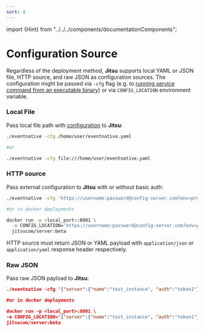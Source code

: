 ```yaml
---
sort: 4
---
```


import {Hint} from "../../../components/documentationComponents";

# Configuration Source


Regardless of the deployment method, **Jitsu** supports local YAML or JSON file, HTTP source, and raw JSON as configuration sources. The configuration might be passed via `-cfg` flag (e.g. to [running service command from an executable binary](/docs/deployment/build-from-sources#run-eventnative)) or via `CONFIG_LOCATION` environment variable.

### Local File

Pass local file path with [configuration](/docs/configuration) to **Jitsu**:

```bash
./eventnative -cfg /home/user/eventnative.yaml

#or

./eventnative -cfg file:///home/user/eventnative.yaml
```

### HTTP source

Pass external configuration to **Jitsu** with or without basic auth:

```bash
./eventnative -cfg 'https://username:password@config-server.com?env=prod'

#or in docker deployments

docker run -p <local_port>:8001 \
  -e CONFIG_LOCATION='https://username:password@config-server.com?env=prod' \
  jitsucom/server:beta
```

<Hint>
    HTTP source must return JSON or YAML payload with <code inline="true">application/json</code> or <code inline="true">application/yaml</code> response header respectively.
</Hint>

### Raw JSON

Pass raw JSON payload to **Jitsu**:

```json
./eventnative -cfg '{"server":{"name":"test_instance", "auth":"token1"}}'

#or in docker deployments

docker run -p <local_port>:8001 \
-e CONFIG_LOCATION='{"server":{"name":"test_instance", "auth":"token1"}}' \
jitsucom/server:beta
```
